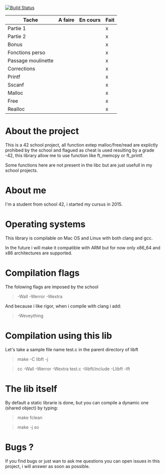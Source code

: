[![Build Status](https://travis-ci.org/Chr0nos/libft.svg?branch=master)](https://travis-ci.org/Chr0nos/libft)

Tache               | A faire | En cours | Fait
--------------------|:-------:|:--------:|-----
Partie 1            |         |          | x
Partie 2            |         |          | x
Bonus               |         |          | x
Fonctions perso     |         |          | x
Passage moulinette  |         |          | x
Corrections         |         |          | x
Printf              |         |          | x
Sscanf              |         |          | x
Malloc				|		  |          | x
Free				|		  |          | x
Realloc				|	 	  |			 | x


# About the project

This is a 42 school project, all function extep malloc/free/read are explictly prohibed by the school and flagued as cheat is used resulting by a grade -42, this library allow me to use function like ft_memcpy or ft_printf.

Some functions here are not present in the libc but are just usefull in my school projects.


# About me
I'm a student from school 42, i started my cursus in 2015.

# Operating systems
This library is compilable on Mac OS and Linux with both clang and gcc.

In the future i will make it compatible with ARM but for now only x86_64 and x86 architectures are supported. 

# Compilation flags
The folowing flags are imposed by the school
> -Wall -Werror -Wextra

And because i like rigor, when i compile with clang i add:

> -Weveything

# Compilation using this lib
Let's take a sample file name test.c in the parent directory of libft

> make -C libft -j

> cc -Wall -Werror -Wextra test.c -Ilibft/include -Llibft -lft

# The lib itself
By default a static librarie is done, but you can compile a dynamic one (shared object) by typing:

> make fclean

> make -j so

# Bugs ?
If you find bugs or just wan to ask me questions you can open issues in this project, i will answer as soon as possible.
